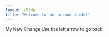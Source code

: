 ```yaml
---
layout: slide
title: "Welcome to our second slide!"
---
```

My New Change
Use the left arrow to go back!
